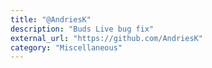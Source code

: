 ```yaml
---
title: "@AndriesK"
description: "Buds Live bug fix"
external_url: "https://github.com/AndriesK"
category: "Miscellaneous"
---
```


